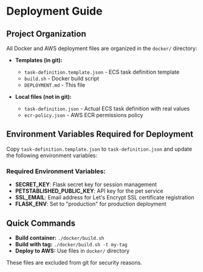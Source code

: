 # Deployment Guide

## Project Organization

All Docker and AWS deployment files are organized in the `docker/` directory:

- **Templates (in git):**
  - `task-definition.template.json` - ECS task definition template
  - `build.sh` - Docker build script
  - `DEPLOYMENT.md` - This file

- **Local files (not in git):**
  - `task-definition.json` - Actual ECS task definition with real values
  - `ecr-policy.json` - AWS ECR permissions policy

## Environment Variables Required for Deployment

Copy `task-definition.template.json` to `task-definition.json` and update the following environment variables:

### Required Environment Variables:

- **SECRET_KEY**: Flask secret key for session management
- **PETSTABLISHED_PUBLIC_KEY**: API key for the pet service
- **SSL_EMAIL**: Email address for Let's Encrypt SSL certificate registration
- **FLASK_ENV**: Set to "production" for production deployment

## Quick Commands

- **Build container:** `./docker/build.sh`
- **Build with tag:** `./docker/build.sh -t my-tag`
- **Deploy to AWS:** Use files in `docker/` directory

These files are excluded from git for security reasons.
